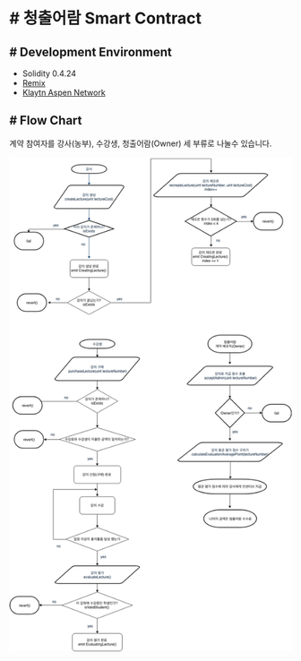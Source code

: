 # # 청출어람 Smart Contract

## # Development Environment

* Solidity 0.4.24
* [Remix](http://remix.ethereum.org/#optimize=true&version=soljson-v0.4.25+commit.59dbf8f1.js)
* [Klaytn Aspen Network](https://www.klaytn.com/)

## # Flow Chart

계약 참여자를 강사(농부), 수강생, 청출어람(Owner) 세 부류로 나눌수 있습니다.

![Flow Chart](./flowchart/flowchart.png)